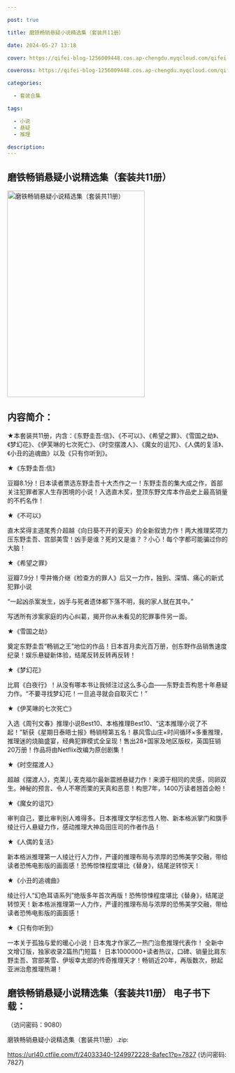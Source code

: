 ```yaml
---

post: true

title: 磨铁畅销悬疑小说精选集（套装共11册）

date: 2024-05-27 13:18

cover: https://qifei-blog-1256009448.cos.ap-chengdu.myqcloud.com/qifei-blog/65f04de79f345e8d0304e5ec.jpg

coveross: https://qifei-blog-1256009448.cos.ap-chengdu.myqcloud.com/qifei-blog/65f04de79f345e8d0304e5ec.jpg

categories:

  - 套装合集

tags:

  - 小说
  - 悬疑
  - 推理

description:
---
```


## 磨铁畅销悬疑小说精选集（套装共11册）
<img alt="磨铁畅销悬疑小说精选集（套装共11册） " class="aligncenter loading" data-was-processed="true" decoding="async" fetchpriority="high" height="471" src="https://qifei-blog-1256009448.cos.ap-chengdu.myqcloud.com/qifei-blog/65f04de79f345e8d0304e5ec.jpg " style="cursor: zoom-in;" width="314"/>

## 内容简介：

★本套装共11册，内含：《东野圭吾:信》、《不可以》、《希望之罪》、《雪国之劫》、《梦幻花》、《伊芙琳的七次死亡》、《时空摆渡人》、《魔女的诅咒》、《人偶的复活》、《小丑的追魂曲》以及《只有你听到》。<br/>

★《东野圭吾:信》<br/>

豆瓣8.1分！日本读者票选东野圭吾十大杰作之一！东野圭吾的集大成之作，首部关注犯罪者家人生存困境的小说！入选直木奖，登顶东野文库本作品史上最高销量的不朽名作！<br/>

★《不可以》<br/>

直木奖得主道尾秀介超越《向日葵不开的夏天》的全新叙诡力作！两大推理奖项力压东野圭吾、宫部美雪！凶手是谁？死的又是谁？？小心！每个字都可能骗过你的大脑！<br/>

★《希望之罪》<br/>

豆瓣7.9分！雫井脩介继《检查方的罪人》后又一力作，独到、深情、痛心的新式犯罪小说<br/>

“一起凶杀案发生，凶手与死者遗体都下落不明，我的家人就在其中。”<br/>

写透所有涉案家庭的内心纠葛，揭开你从未看见的犯罪事件另一面。<br/>

★《雪国之劫》<br/>

奠定东野圭吾“畅销之王”地位的作品！日本首月卖光百万册，创东野作品销售速度纪录！娱乐悬疑新体验，结尾反转反转再反转！<br/>

★《梦幻花》<br/>

比肩《白夜行》！从没有哪本书让我倾注过这么多心血——东野圭吾构思十年悬疑力作。“不要寻找梦幻花！一旦追寻就会自取灭亡！”<br/>

★《伊芙琳的七次死亡》<br/>

入选《周刊文春》推理小说Best10、本格推理Best10、“这本推理小说了不起！”斩获《星期日泰晤士报》畅销榜第五名！暴风雪山庄×时间循环×多重推理，推理迷的烧脑盛宴，经典犯罪模式全呈现！售出28+国家及地区版权，英国狂销20万册！作品将由Netflix改编为原创剧集！<br/>

★《时空摆渡人》<br/>

超越《摆渡人》，克莱儿·麦克福尔最新震撼悬疑力作！来源于相同的灵感，同卵双生。神秘的预言、令人不寒而栗的天真和恶意！构思7年，1400万读者翘首企盼！<br/>

★《魔女的诅咒》<br/>

审判自己，要比审判别人难得多。日本推理文学标志性人物、新本格派掌门和旗手绫辻行人悬疑力作，感动推理大神岛田庄司的作者作品！<br/>

★《人偶的复活》<br/>

新本格派推理第一人绫辻行人力作，严谨的推理布局与浓厚的恐怖美学交融，带给读者恐怖电影版的画面感！恐怖惊悚程度堪比《替身》，结尾逆转惊天！<br/>

★《小丑的追魂曲》<br/>

绫辻行人“幻色耳语系列”绝版多年首次再版！恐怖惊悚程度堪比《替身》，结尾逆转惊天！新本格派推理第一人力作，严谨的推理布局与浓厚的恐怖美学交融，带给读者恐怖电影版的画面感！<br/>

★《只有你听到》<br/>

一本关于孤独与爱的暖心小说！日本鬼才作家乙一热门治愈推理代表作！ 全新中文增订版，独家收录2篇热门短篇！ 日本1000000+读者热议，口碑、销量比肩东野圭吾、宫部美雪、伊坂幸太郎的传奇推理天才！畅销近20年，再版数次，掀起亚洲治愈推理热潮！

## 磨铁畅销悬疑小说精选集（套装共11册） 电子书下载：

 （访问密码：9080）

磨铁畅销悬疑小说精选集（套装共11册）.zip: 

https://url40.ctfile.com/f/24033340-1249972228-8afec1?p=7827 (访问密码: 7827)
